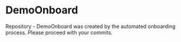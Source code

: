 # DemoOnboard
Repository - DemoOnboard was created by the automated onboarding process. Please proceed with your commits.
